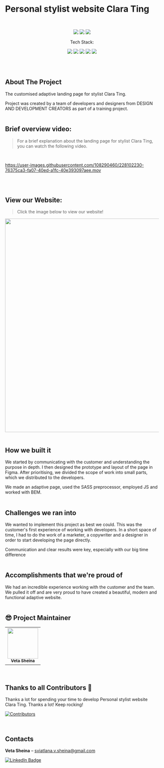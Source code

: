 # Personal stylist website Сlara Ting

<br>

<p align="center">
    <img src="https://img.shields.io/github/issues/OlgaBuLL/Stylist_Clara_Ting">
    <img src="https://img.shields.io/github/forks/OlgaBuLL/Stylist_Clara_Ting">
    <img src="https://img.shields.io/github/stars/OlgaBuLL/Stylist_Clara_Ting">
    
</p>

<p align="center">Tech Stack:</p>
<p align="center">
    <img src="https://img.shields.io/badge/html5-%23E34F26.svg?style=for-the-badge&logo=html5&logoColor=white"> 
    <img src="https://img.shields.io/badge/css3-%231572B6.svg?style=for-the-badge&logo=css3&logoColor=white">
    <img src="https://img.shields.io/badge/javascript-%23323330.svg?style=for-the-badge&logo=javascript&logoColor=%23F7DF1E">
    <img src="https://img.shields.io/badge/Sass-ff69b4?style=for-the-badge&logo=sass&logoColor=white">
    <img src="https://img.shields.io/badge/browserify-3c6991?style=for-the-badge&logo=browserify&logoColor=e6b35a">
</p>
<br>
<br>

## About The Project

The customised adaptive landing page for stylist Clara Ting.  

Project was created by a team of developers and designers from DESIGN AND DEVELOPMENT CREATORS as part of a training project.
<br>
<br>

## Brief overview video:
>For a brief explanation about the landing page for stylist Clara Ting, you can watch the following video.
<br>

https://user-images.githubusercontent.com/108290460/228102230-76375ca3-fa07-40ed-a1fc-40e393097aee.mov

<br>
<br>

## View our Website:
>Click the image below to view our website!

[<img width="700" src="https://user-images.githubusercontent.com/108290460/228102465-f7ce4d1d-72f7-456d-b573-7d5f313b19ce.png"/>](https://clarating.000webhostapp.com/index.html)
<br>
<br>

## How we built it

We started by communicating with the customer and understanding the purpose in depth. I then designed the prototype and layout of the page in Figma. After prioritising, we divided the scope of work into small parts, which we distributed to the developers.

We made an adaptive page, used the SASS preprocessor, employed JS and worked with BEM.
<br>
<br>

## Challenges we ran into

We wanted to implement this project as best we could. 
This was the customer's first experience of working with developers. In a short space of time, I had to do the work of a marketer, a copywriter  and a designer in order to start developing the page directly.

Communication and clear results were key, especially with our big time difference
<br>
<br>

## Accomplishments that we're proud of

We had an incredible experience working with the customer and the team. We pulled it off and are very proud to have created a beautiful, modern and functional adaptive website.
<br>
<br>

## 😎 Project Maintainer

<table>
  <tr>
<td align="center"><a href="https://github.com/sssheina"><img src="https://avatars.githubusercontent.com/u/108290460?v=4" width="100px;" alt=""/><br /><sub><b>Veta Sheina</b></sub></a></td></tr>
</table>
<br>


## Thanks to all Contributors 💪

Thanks a lot for spending your time to develop Personal stylist website Сlara Ting. Thanks a lot! Keep rocking!

[![Contributors](https://contrib.rocks/image?repo=OlgaBuLL/Stylist_Clara_Ting)](https://github.com/OlgaBuLL/Stylist_Clara_Ting/graphs/contributors)

<br>


## Contacts

**Veta Sheina** – sviatlana.v.sheina@gmail.com

 <a href="https://www.linkedin.com/in/veta-sheina-521666249" target="_blank">
    <img src="https://img.shields.io/badge/LinkedIn-blue?style=for-the-badge&logo=linkedin&logoColor=white" alt="LinkedIn Badge"/>
  </a>
